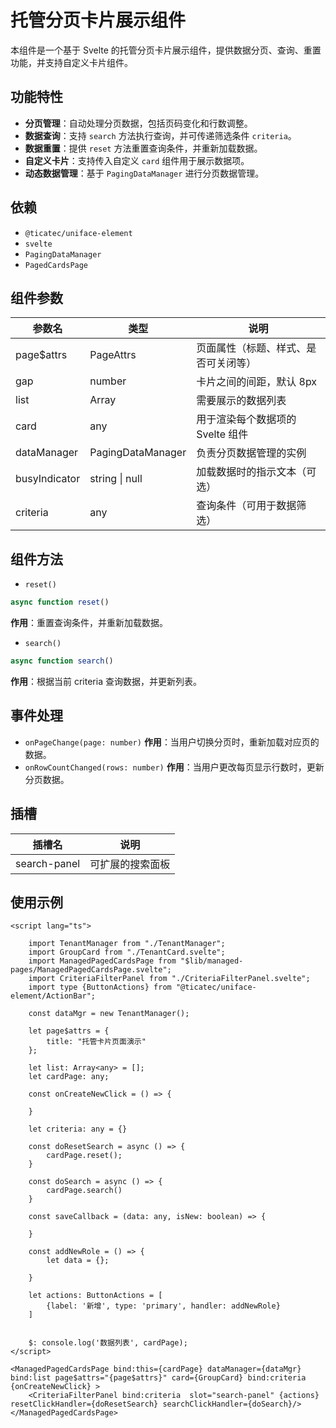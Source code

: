 # 托管分页卡片展示组件

本组件是一个基于 Svelte 的托管分页卡片展示组件，提供数据分页、查询、重置功能，并支持自定义卡片组件。

## 功能特性

- **分页管理**：自动处理分页数据，包括页码变化和行数调整。
- **数据查询**：支持 `search` 方法执行查询，并可传递筛选条件 `criteria`。
- **数据重置**：提供 `reset` 方法重置查询条件，并重新加载数据。
- **自定义卡片**：支持传入自定义 `card` 组件用于展示数据项。
- **动态数据管理**：基于 `PagingDataManager` 进行分页数据管理。

## 依赖

- `@ticatec/uniface-element`
- `svelte`
- `PagingDataManager`
- `PagedCardsPage`

## 组件参数
| 参数名                                       | 类型        |说明|
|-------------------------------------------|-----------|-----|
| page$attrs| PageAttrs |页面属性（标题、样式、是否可关闭等） | 
| gap|number|卡片之间的间距，默认 8px                 |
| list|Array<any>|需要展示的数据列表                 |
| card|any|用于渲染每个数据项的 Svelte 组件             |
| dataManager|PagingDataManager|负责分页数据管理的实例| 
| busyIndicator| string \| null|	加载数据时的指示文本（可选）|
|criteria| any       |查询条件（可用于数据筛选）|

## 组件方法
- `reset()`
```ts
async function reset()
```
**作用**：重置查询条件，并重新加载数据。
- `search()`
```ts
async function search()
```
**作用**：根据当前 criteria 查询数据，并更新列表。
## 事件处理
- `onPageChange(page: number)`
**作用**：当用户切换分页时，重新加载对应页的数据。
- `onRowCountChanged(rows: number)`
**作用**：当用户更改每页显示行数时，更新分页数据。

## 插槽
|插槽名	|说明|
|------|------|
|search-panel|可扩展的搜索面板|

## 使用示例
```sveltehtml
<script lang="ts">

    import TenantManager from "./TenantManager";
    import GroupCard from "./TenantCard.svelte";
    import ManagedPagedCardsPage from "$lib/managed-pages/ManagedPagedCardsPage.svelte";
    import CriteriaFilterPanel from "./CriteriaFilterPanel.svelte";
    import type {ButtonActions} from "@ticatec/uniface-element/ActionBar";

    const dataMgr = new TenantManager();

    let page$attrs = {
        title: "托管卡片页面演示"
    };

    let list: Array<any> = [];
    let cardPage: any;

    const onCreateNewClick = () => {

    }

    let criteria: any = {}

    const doResetSearch = async () => {
        cardPage.reset();
    }

    const doSearch = async () => {
        cardPage.search()
    }

    const saveCallback = (data: any, isNew: boolean) => {

    }

    const addNewRole = () => {
        let data = {};
        
    }

    let actions: ButtonActions = [
        {label: '新增', type: 'primary', handler: addNewRole}
    ]


    $: console.log('数据列表', cardPage);
</script>

<ManagedPagedCardsPage bind:this={cardPage} dataManager={dataMgr} bind:list page$attrs="{page$attrs}" card={GroupCard} bind:criteria {onCreateNewClick} >
    <CriteriaFilterPanel bind:criteria  slot="search-panel" {actions} resetClickHandler={doResetSearch} searchClickHandler={doSearch}/>
</ManagedPagedCardsPage>

```



